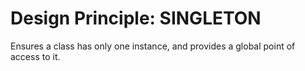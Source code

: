 # Design Principle: SINGLETON

Ensures a class has only one instance, and provides a global point of access to it.
